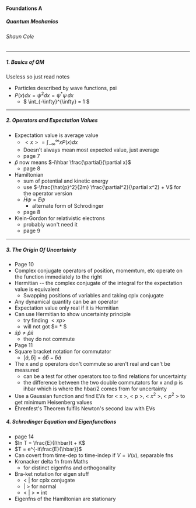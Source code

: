 #### Foundations A
##### Quantum Mechanics
###### Shaun Cole
---
##### 1. Basics of QM

Useless so just read notes
* Particles described by wave functions, psi
* $P(x) dx = \psi^2 dx = \psi^* \psi \, dx$
    * $ \int_{-\infty}^{\infty} = 1 $
---

##### 2. Operators and Expectation Values

* Expectation value is average value
    * $< x > = \int_{-\infty}^{\infty} xP(x) dx$
    * Doesn't always mean most expected value, just average
    * page 7
* $\hat{p}$ now means $-i\hbar \frac{\partial}{\partial x}$
    * page 8
* Hamiltonian
    * sum of potential and kinetic energy
    * use $-\frac{\hat{p}^2}{2m} \frac{\partial^2}{\partial x^2} + V$ for the operator version
    * $\hat{H} \psi = E \psi$
        * alternate form of Schrodinger
    * page 8
* Klein-Gordon for relativistic electrons
    * probably won't need it
    * page 9

---

##### 3. The Origin Of Uncertainty
* Page 10
* Complex conjugate operators of position, momemtum, etc operate on the function immediately to the right
* Hermitian -- the complex conjugate of the integral for the expectation value is equivalent
    * Swapping positions of variables and taking cplx conjugate
* Any dynamical quantity can be an operator
* Expectation value only real if it is Hermitian
* Can use Hermitian to show uncertainty principle
    * try finding $<xp>$
    * will not got $= <xp>* $
* $\hat{x}\hat{p} \neq \hat{p}\hat{x}$
    * they do not commute
* Page 11
* Square bracket notation for commutator
    * $[\hat{a},\hat{b}] = \hat{a}\hat{b} - \hat{b}\hat{a}$
* The x and p operators don't commute so aren't real and can't be measured
    * can be a test for other operators too to find relations for uncertainty
    * the difference between the two double commutators for x and p is ihbar which is where the hbar/2 comes from for uncertainty
* Use a Gaussian function and find EVs for < x >, < p >, < $x^2$ >, < $p^2$ > to get minimum Heisenberg values
* Ehrenfest's Theorem fulfils Newton's second law with EVs

##### 4. Schrodinger Equation and Eigenfunctions
* page 14
* $ln T = \frac{E}{i\hbar}t + K$
* $T = e^{-it\frac{E}{\hbar}}$
* Can covert from time-dep to time-indep if $V = V(x)$, separable fns
* Kronacker delta fn from Maths
    * for distinct eigenfns and orthogonality
* Bra-ket notation for eigen stuff
    * < | for cplx conjugate
    * | > for normal
    * < | > = int
* Eigenfns of the Hamiltonian are stationary
